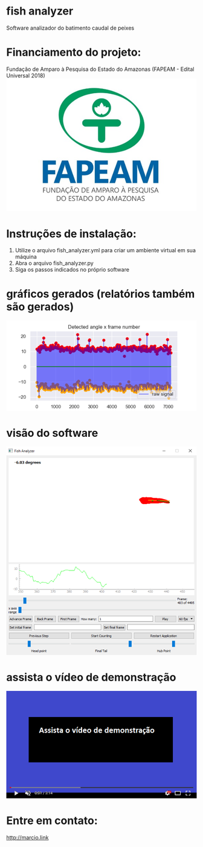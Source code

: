 # fish analyzer
Software analizador do batimento caudal de peixes


# Financiamento do projeto: 
Fundação de Amparo à Pesquisa do Estado do Amazonas (FAPEAM - Edital Universal 2018)
![](logo%20fapeam.jpg)


# Instruções de instalação: 
1) Utilize o arquivo fish_analyzer.yml para criar um ambiente virtual em sua máquina
2) Abra o arquivo fish_analyzer.py
3) Siga os passos indicados no próprio software


# gráficos gerados (relatórios também são gerados)
![](graphs.png)


# visão do software
![](software.png)


# assista o vídeo de demonstração
[![Watch the video](watch.png)](https://youtu.be/1J3pfspmVz0)

# Entre em contato:
http://marcio.link
